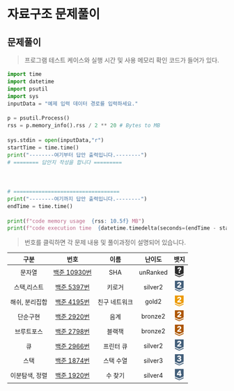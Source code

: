 # 자료구조 문제풀이

## 문제풀이 

> 프로그램 테스트 케이스와 실행 시간 및 사용 메모리 확인 코드가 들어가 있다.
```python
import time
import datetime
import psutil
import sys
inputData = "예제 입력 데이터 경로를 입력하세요."

p = psutil.Process()
rss = p.memory_info().rss / 2 ** 20 # Bytes to MB

sys.stdin = open(inputData,"r")
startTime = time.time()
print("--------여기부터 답안 출력입니다.--------")
# ======== 답안지 작성을 합니다 =========



# ==================================
print("--------여기까지 답안 출력입니다.--------")
endTime = time.time()

print(f"code memory usage  {rss: 10.5f} MB")
print(f"code execution time  {datetime.timedelta(seconds=(endTime - startTime))} sec")
```

> 번호를 클릭하면 각 문제 내용 및 풀이과정이 설명되어 있습니다.

| 구분  |                                                                                                                   번호                                                                                                                   |이름|난이도|뱃지|
|:---:|:--------------------------------------------------------------------------------------------------------------------------------------------------------------------------------------------------------------------------------------:|:---:|:---:|:---:|
| 문자열 | [백준 10930번](https://github.com/gudals-kim/Studyroom/blob/delevlop/codingtest/%EC%95%8C%EA%B3%A0%EB%A6%AC%EC%A6%98_%EB%AC%B8%EC%A0%9C%ED%92%80%EC%9D%B4/%EC%9E%90%EB%A3%8C%EA%B5%AC%EC%A1%B0_%EB%AC%B8%EC%A0%9C/docs/backjoon_10930.md) |SHA|unRanked|<img src="https://raw.githubusercontent.com/gudals-kim/Studyroom/3e53104ae0a7a0f6bdc6bd42d7e228dcfd89d937/codingtest/img/rank/unrank.svg" width="20">|
| 스택,리스트 |  [백준 5397번](https://github.com/gudals-kim/Studyroom/blob/delevlop/codingtest/%EC%95%8C%EA%B3%A0%EB%A6%AC%EC%A6%98_%EB%AC%B8%EC%A0%9C%ED%92%80%EC%9D%B4/%EC%9E%90%EB%A3%8C%EA%B5%AC%EC%A1%B0_%EB%AC%B8%EC%A0%9C/docs/backjoon_5397.md)  |키로거|silver2|<img src="https://raw.githubusercontent.com/gudals-kim/Studyroom/0c61bf1ad9b6434ff624dbab4012654df8c92b01/codingtest/img/rank/silver_2.svg" width="20">|
| 해쉬, 분리집합 |  [백준 4195번](https://github.com/gudals-kim/Studyroom/blob/delevlop/codingtest/%EC%95%8C%EA%B3%A0%EB%A6%AC%EC%A6%98_%EB%AC%B8%EC%A0%9C%ED%92%80%EC%9D%B4/%EC%9E%90%EB%A3%8C%EA%B5%AC%EC%A1%B0_%EB%AC%B8%EC%A0%9C/docs/backjoon_4195.md)  |친구 네트워크|gold2|<img src="https://raw.githubusercontent.com/gudals-kim/Studyroom/0c61bf1ad9b6434ff624dbab4012654df8c92b01/codingtest/img/rank/gold_2.svg" width="20">|
| 단순구현 |  [백준 2920번](https://github.com/gudals-kim/Studyroom/blob/delevlop/codingtest/%EC%95%8C%EA%B3%A0%EB%A6%AC%EC%A6%98_%EB%AC%B8%EC%A0%9C%ED%92%80%EC%9D%B4/%EC%9E%90%EB%A3%8C%EA%B5%AC%EC%A1%B0_%EB%AC%B8%EC%A0%9C/docs/backjoon_2920.md)  |음계|bronze2|<img src="https://raw.githubusercontent.com/gudals-kim/Studyroom/0c61bf1ad9b6434ff624dbab4012654df8c92b01/codingtest/img/rank/bronze_2.svg" width="20">|
| 브루트포스 |  [백준 2798번](https://github.com/gudals-kim/Studyroom/blob/delevlop/codingtest/%EC%95%8C%EA%B3%A0%EB%A6%AC%EC%A6%98_%EB%AC%B8%EC%A0%9C%ED%92%80%EC%9D%B4/%EC%9E%90%EB%A3%8C%EA%B5%AC%EC%A1%B0_%EB%AC%B8%EC%A0%9C/docs/backjoon_2798.md)  |블랙잭|bronze2|<img src="https://raw.githubusercontent.com/gudals-kim/Studyroom/0c61bf1ad9b6434ff624dbab4012654df8c92b01/codingtest/img/rank/bronze_2.svg" width="20">|
| 큐 |  [백준 2966번](https://github.com/gudals-kim/Studyroom/blob/delevlop/codingtest/%EC%95%8C%EA%B3%A0%EB%A6%AC%EC%A6%98_%EB%AC%B8%EC%A0%9C%ED%92%80%EC%9D%B4/%EC%9E%90%EB%A3%8C%EA%B5%AC%EC%A1%B0_%EB%AC%B8%EC%A0%9C/docs/backjoon_1966.md)  |프린터 큐|silver2|<img src="https://raw.githubusercontent.com/gudals-kim/Studyroom/0c61bf1ad9b6434ff624dbab4012654df8c92b01/codingtest/img/rank/silver_2.svg" width="20">|
| 스택 |  [백준 1874번](https://github.com/gudals-kim/Studyroom/blob/delevlop/codingtest/%EC%95%8C%EA%B3%A0%EB%A6%AC%EC%A6%98_%EB%AC%B8%EC%A0%9C%ED%92%80%EC%9D%B4/%EC%9E%90%EB%A3%8C%EA%B5%AC%EC%A1%B0_%EB%AC%B8%EC%A0%9C/docs/backjoon_1874.md)  |스택 수열|silver3|<img src="https://raw.githubusercontent.com/gudals-kim/Studyroom/0c61bf1ad9b6434ff624dbab4012654df8c92b01/codingtest/img/rank/silver_3.svg" width="20">|
| 이분탐색, 정렬 |  [백준 1920번](https://github.com/gudals-kim/Studyroom/blob/delevlop/codingtest/%EC%95%8C%EA%B3%A0%EB%A6%AC%EC%A6%98_%EB%AC%B8%EC%A0%9C%ED%92%80%EC%9D%B4/%EC%9E%90%EB%A3%8C%EA%B5%AC%EC%A1%B0_%EB%AC%B8%EC%A0%9C/docs/backjoon_1920.md)  |수 찾기|silver4|<img src="https://raw.githubusercontent.com/gudals-kim/Studyroom/0c61bf1ad9b6434ff624dbab4012654df8c92b01/codingtest/img/rank/silver_4.svg" width="20">|
